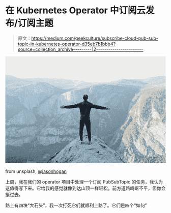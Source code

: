 # 在 Kubernetes Operator 中订阅云发布/订阅主题

> 原文：<https://medium.com/geekculture/subscribe-cloud-pub-sub-topic-in-kubernetes-operator-d35eb7b1bbb4?source=collection_archive---------12----------------------->

![](img/7155c82d198d8fd5255a11f91848142f.png)

from unsplash, [@jasonhogan](https://unsplash.com/photos/YyFwUKzv5FM)

上周，我在我们的 operator 项目中处理一个订阅 PubSubTopic 的任务，我认为这值得写下来。它给我的感觉就像到达山顶一样轻松。前方道路崎岖不平，但你会挺过去。

路上有四块“大石头”，我一次打死它们就顺利上路了。它们是四个“如何”